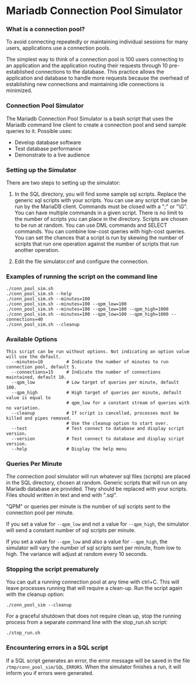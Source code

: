 # Mariadb Connection Pool Simulator

### What is a connection pool?
To avoid connecting repeatedly or maintaining individual sessions for many users, applications use a connection pools.

The simplest way to think of a connection pool is 100 users connecting to an application and the application routing their requests through 10 pre-established connections to the database. This practice allows the application and database to handle more requests because the overhead of establishing new connections and maintaining idle connections is minimized.

### Connection Pool Simulator
The Mariadb Connection Pool Simulator is a bash script that uses the Mariadb command line client to create a connection pool and send sample queries to it. Possible uses:

 - Develop database software
 - Test database performance
 - Demonstrate to a live audience

### Setting up the Simulator
There are two steps to setting up the simulator:

 1. In the SQL directory, you will find some sample sql scripts. Replace the generic sql scripts with your scripts. You can use any script that can be run by the MariaDB client. Commands must be closed with a ";" or "\G". You can have multiple commands in a given script. There is no limit to the number of scripts you can place in the directory. Scripts are chosen to be run at random. You can use DML commands and SELECT commands. You can combine low-cost queries with high-cost queries. You can set the chances that a script is run by skewing the number of scripts that run one operation against the number of scripts that run another operation.
 
 2. Edit the file simulator.cnf and configure the connection.

### Examples of running the script on the command line

```
./conn_pool_sim.sh
./conn_pool_sim.sh --help
./conn_pool_sim.sh --minutes=100
./conn_pool_sim.sh --minutes=100 --qpm_low=100
./conn_pool_sim.sh --minutes=100 --qpm_low=100 --qpm_high=1000
./conn_pool_sim.sh --minutes=100 --qpm_low=100 --qpm_high=1000 --connections=40
./conn_pool_sim.sh --cleanup
```    
    
### Available Options

```
This script can be run without options. Not indicating an option value will use the default.
  --minutes=10         # Indicate the number of minutes to run connection pool, default 5.
  --connections=15     # Indicate the number of connections maintained, default 10.
  --qpm_low            # Low target of queries per minute, default 100.
  --qpm_high           # High target of queries per minute, default value is equal to
                       # qpm_low for a constant stream of queries with no variation.
  --cleanup            # If script is cancelled, processes must be killed and pipes removed.
                       # Use the cleanup option to start over.
  --test               # Test connect to database and display script version.
  --version            # Test connect to database and display script version.
  --help               # Display the help menu
```

### Queries Per Minute

The connection pool simulator will run whatever sql files (scripts) are placed in the SQL directory, chosen at random. Generic scripts that will run on any Mariadb database are provided. They should be replaced with your scripts. Files should written in text and end with ".sql".

"QPM" or queries per minute is the number of sql scripts sent to the connection pool per minute.

If you set a value for  `--qpm_low` and not a value for `--qpm_high`, the simulator will send a constant number of sql scripts per minute.

If you set a value for `--qpm_low` and also a value for `--qpm_high`, the simulator will vary the number of sql scripts sent per minute, from low to high. The variance will adjust at random every 10 seconds. 

### Stopping the script prematurely

You can quit a running connection pool at any time with ctrl+C. This will leave processes running that will require a clean-up. Run the script again with the cleanup option:
```
./conn_pool_sim --cleanup
```
For a graceful shutdown that does not require clean up, stop the running process from a separate command line with the stop_run.sh script:
```
./stop_run.sh
```

### Encountering errors in a SQL script

If a SQL script generates an error, the error message will be saved in the file `/tmp/conn_pool_sim/SQL_ERRORS`. When the simulator finishes a run, it will inform you if errors were generated.
